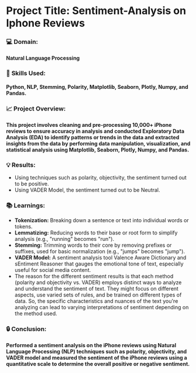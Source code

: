 # Project Title: Sentiment-Analysis on Iphone Reviews

### :computer:  **Domain:**  

#### Natural Language Processing

### 📖 **Skills Used:** 

#### Python, NLP, Stemming, Polarity, Matplotlib, Seaborn, Plotly, Numpy, and Pandas.

### :chart_with_upwards_trend: **Project Overview:** 

#### This project involves cleaning and pre-processing 10,000+ iPhone reviews to ensure accuracy in analysis and conducted Exploratory Data Analysis (EDA) to identify patterns or trends in the data and extracted insights from the data by performing data manipulation, visualization, and statistical analysis using Matplotlib, Seaborn, Plotly, Numpy, and Pandas.

### 💡 **Results:**

 * Using techniques such as polarity, objectivity, the sentiment turned out to be positive.
 * Using VADER Model, the sentiment turned out to be Neutral.

### 📚 Learnings:

 * **Tokenization:** Breaking down a sentence or text into individual words or tokens.
 * **Lemmatizing:** Reducing words to their base or root form to simplify analysis (e.g., "running" becomes "run").
 * **Stemming:** Trimming words to their core by removing prefixes or suffixes, used for basic normalization (e.g., "jumps" becomes "jump").
 * **VADER Model:**  A sentiment analysis tool Valence Aware Dictionary and sEntiment Reasoner that gauges the emotional tone of text, especially useful for social media content.
 * The reason for the different sentiment results is that each method (polarity and objectivity vs. VADER) employs distinct ways to analyze and understand the sentiment of text. They might focus on different aspects, use varied sets of rules, and be trained on different types of data. So, the specific characteristics and nuances of the text you're analyzing can lead to varying interpretations of sentiment depending on the method used.

### :lock: Conclusion: 

#### Performed a sentiment analysis on the iPhone reviews using Natural Language Processing (NLP) techniques such as polarity, objectivity, and VADER model and measured the sentiment of the iPhone reviews using a quantitative scale to determine the overall positive or negative sentiment.

